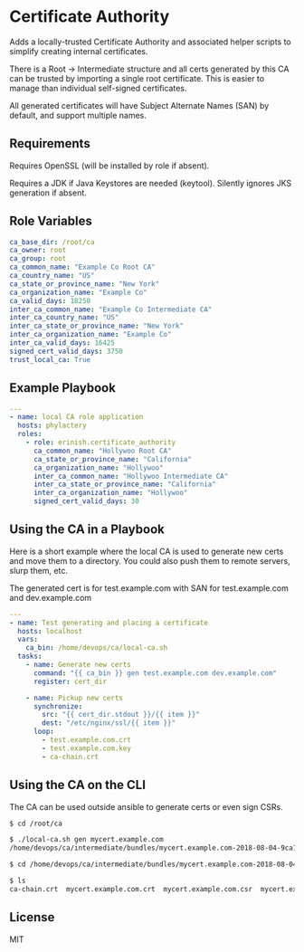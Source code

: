 Certificate Authority
=========

Adds a locally-trusted Certificate Authority and associated helper scripts to simplify creating internal certificates.

There is a Root -> Intermediate structure and all certs generated by this CA can be trusted by importing a single root certificate. This is easier to manage than individual self-signed certificates.

All generated certificates will have Subject Alternate Names (SAN) by default, and support multiple names.

Requirements
------------

Requires OpenSSL (will be installed by role if absent).

Requires a JDK if Java Keystores are needed (keytool). Silently ignores JKS generation if absent.

Role Variables
--------------

```YAML
ca_base_dir: /root/ca
ca_owner: root
ca_group: root
ca_common_name: "Example Co Root CA"
ca_country_name: "US"
ca_state_or_province_name: "New York"
ca_organization_name: "Example Co"
ca_valid_days: 18250
inter_ca_common_name: "Example Co Intermediate CA"
inter_ca_country_name: "US"
inter_ca_state_or_province_name: "New York"
inter_ca_organization_name: "Example Co"
inter_ca_valid_days: 16425
signed_cert_valid_days: 3750
trust_local_ca: True
```


Example Playbook
----------------
```YAML
---
- name: local CA role application
  hosts: phylactery
  roles:
    - role: erinish.certificate_authority
      ca_common_name: "Hollywoo Root CA"
      ca_state_or_province_name: "California"
      ca_organization_name: "Hollywoo"
      inter_ca_common_name: "Hollywoo Intermediate CA"
      inter_ca_state_or_province_name: "California"
      inter_ca_organization_name: "Hollywoo"
      signed_cert_valid_days: 30
```

Using the CA in a Playbook
--------------------------

Here is a short example where the local CA is used to generate new certs
and move them to a directory. You could also push them to remote servers, slurp them, etc. 

The generated cert is for test.example.com with SAN for test.example.com and dev.example.com

```YAML
---
- name: Test generating and placing a certificate
  hosts: localhost
  vars:
    ca_bin: /home/devops/ca/local-ca.sh
  tasks:
    - name: Generate new certs
      command: "{{ ca_bin }} gen test.example.com dev.example.com"
      register: cert_dir

    - name: Pickup new certs
      synchronize:
        src: "{{ cert_dir.stdout }}/{{ item }}"
        dest: "/etc/nginx/ssl/{{ item }}"
      loop:
        - test.example.com.crt
        - test.example.com.key
        - ca-chain.crt
```

Using the CA on the CLI
-----------------------

The CA can be used outside ansible to generate certs or even sign CSRs.

```BASH
$ cd /root/ca

$ ./local-ca.sh gen mycert.example.com
/home/devops/ca/intermediate/bundles/mycert.example.com-2018-08-04-9ca15dc9/

$ cd /home/devops/ca/intermediate/bundles/mycert.example.com-2018-08-04-9ca15dc9/

$ ls
ca-chain.crt  mycert.example.com.crt  mycert.example.com.csr  mycert.example.com.jks  mycert.example.com.key  mycert.example.com-nginx.crt  mycert.example.com.p12  readme.txt
```


License
-------

MIT
